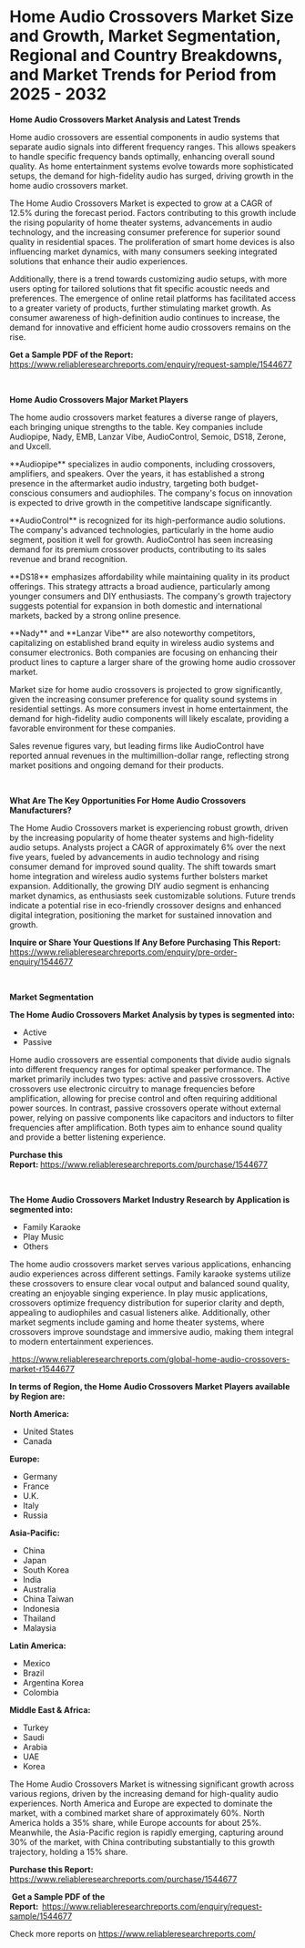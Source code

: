 <p><h1>Home Audio Crossovers Market Size and Growth, Market Segmentation, Regional and Country Breakdowns, and Market Trends for Period from 2025 -  2032</h1></p><p><strong>Home Audio Crossovers Market Analysis and Latest Trends</strong></p>
<p><p>Home audio crossovers are essential components in audio systems that separate audio signals into different frequency ranges. This allows speakers to handle specific frequency bands optimally, enhancing overall sound quality. As home entertainment systems evolve towards more sophisticated setups, the demand for high-fidelity audio has surged, driving growth in the home audio crossovers market.</p><p>The Home Audio Crossovers Market is expected to grow at a CAGR of 12.5% during the forecast period. Factors contributing to this growth include the rising popularity of home theater systems, advancements in audio technology, and the increasing consumer preference for superior sound quality in residential spaces. The proliferation of smart home devices is also influencing market dynamics, with many consumers seeking integrated solutions that enhance their audio experiences.</p><p>Additionally, there is a trend towards customizing audio setups, with more users opting for tailored solutions that fit specific acoustic needs and preferences. The emergence of online retail platforms has facilitated access to a greater variety of products, further stimulating market growth. As consumer awareness of high-definition audio continues to increase, the demand for innovative and efficient home audio crossovers remains on the rise.</p></p>
<p><strong>Get a Sample PDF of the Report:&nbsp;</strong> <a href="https://www.reliableresearchreports.com/enquiry/request-sample/1544677?utm_campaign=2405&utm_medium=2&utm_source=Github&utm_content=ia&utm_term=10022025&utm_id=home-audio-crossovers">https://www.reliableresearchreports.com/enquiry/request-sample/1544677</a></p>
<p>&nbsp;</p>
<p><strong>Home Audio Crossovers Major Market Players</strong></p>
<p><p>The home audio crossovers market features a diverse range of players, each bringing unique strengths to the table. Key companies include Audiopipe, Nady, EMB, Lanzar Vibe, AudioControl, Semoic, DS18, Zerone, and Uxcell.</p><p>**Audiopipe** specializes in audio components, including crossovers, amplifiers, and speakers. Over the years, it has established a strong presence in the aftermarket audio industry, targeting both budget-conscious consumers and audiophiles. The company's focus on innovation is expected to drive growth in the competitive landscape significantly.</p><p>**AudioControl** is recognized for its high-performance audio solutions. The company's advanced technologies, particularly in the home audio segment, position it well for growth. AudioControl has seen increasing demand for its premium crossover products, contributing to its sales revenue and brand recognition.</p><p>**DS18** emphasizes affordability while maintaining quality in its product offerings. This strategy attracts a broad audience, particularly among younger consumers and DIY enthusiasts. The company's growth trajectory suggests potential for expansion in both domestic and international markets, backed by a strong online presence.</p><p>**Nady** and **Lanzar Vibe** are also noteworthy competitors, capitalizing on established brand equity in wireless audio systems and consumer electronics. Both companies are focusing on enhancing their product lines to capture a larger share of the growing home audio crossover market.</p><p>Market size for home audio crossovers is projected to grow significantly, given the increasing consumer preference for quality sound systems in residential settings. As more consumers invest in home entertainment, the demand for high-fidelity audio components will likely escalate, providing a favorable environment for these companies.</p><p>Sales revenue figures vary, but leading firms like AudioControl have reported annual revenues in the multimillion-dollar range, reflecting strong market positions and ongoing demand for their products.</p></p>
<p>&nbsp;</p>
<p><strong>What Are The Key Opportunities For Home Audio Crossovers Manufacturers?</strong></p>
<p><p>The Home Audio Crossovers market is experiencing robust growth, driven by the increasing popularity of home theater systems and high-fidelity audio setups. Analysts project a CAGR of approximately 6% over the next five years, fueled by advancements in audio technology and rising consumer demand for improved sound quality. The shift towards smart home integration and wireless audio systems further bolsters market expansion. Additionally, the growing DIY audio segment is enhancing market dynamics, as enthusiasts seek customizable solutions. Future trends indicate a potential rise in eco-friendly crossover designs and enhanced digital integration, positioning the market for sustained innovation and growth.</p></p>
<p><strong>Inquire or Share Your Questions If Any Before Purchasing This Report:</strong> <a href="https://www.reliableresearchreports.com/enquiry/pre-order-enquiry/1544677?utm_campaign=2405&utm_medium=2&utm_source=Github&utm_content=ia&utm_term=10022025&utm_id=home-audio-crossovers">https://www.reliableresearchreports.com/enquiry/pre-order-enquiry/1544677</a></p>
<p>&nbsp;</p>
<p><strong>Market Segmentation</strong></p>
<p><strong>The Home Audio Crossovers Market Analysis by types is segmented into:</strong></p>
<p><ul><li>Active</li><li>Passive</li></ul></p>
<p><p>Home audio crossovers are essential components that divide audio signals into different frequency ranges for optimal speaker performance. The market primarily includes two types: active and passive crossovers. Active crossovers use electronic circuitry to manage frequencies before amplification, allowing for precise control and often requiring additional power sources. In contrast, passive crossovers operate without external power, relying on passive components like capacitors and inductors to filter frequencies after amplification. Both types aim to enhance sound quality and provide a better listening experience.</p></p>
<p><strong>Purchase this Report:&nbsp;</strong><a href="https://www.reliableresearchreports.com/purchase/1544677?utm_campaign=2405&utm_medium=2&utm_source=Github&utm_content=ia&utm_term=10022025&utm_id=home-audio-crossovers">https://www.reliableresearchreports.com/purchase/1544677</a></p>
<p>&nbsp;</p>
<p><strong>The Home Audio Crossovers Market Industry Research by Application is segmented into:</strong></p>
<p><ul><li>Family Karaoke</li><li>Play Music</li><li>Others</li></ul></p>
<p><p>The home audio crossovers market serves various applications, enhancing audio experiences across different settings. Family karaoke systems utilize these crossovers to ensure clear vocal output and balanced sound quality, creating an enjoyable singing experience. In play music applications, crossovers optimize frequency distribution for superior clarity and depth, appealing to audiophiles and casual listeners alike. Additionally, other market segments include gaming and home theater systems, where crossovers improve soundstage and immersive audio, making them integral to modern entertainment experiences.</p></p>
<p><a href="https://www.reliableresearchreports.com/global-home-audio-crossovers-market-r1544677?utm_campaign=2405&utm_medium=2&utm_source=Github&utm_content=ia&utm_term=10022025&utm_id=home-audio-crossovers">&nbsp;https://www.reliableresearchreports.com/global-home-audio-crossovers-market-r1544677</a></p>
<p><strong>In terms of Region, the Home Audio Crossovers Market Players available by Region are:</strong></p>
<p>
    <p> <strong> North America: </strong>
        <ul>
            <li>United States</li>
            <li>Canada</li>
        </ul>
        </p> 
    <p> <strong> Europe: </strong>
        <ul>
            <li>Germany</li>
            <li>France</li>
            <li>U.K.</li>
            <li>Italy</li>
            <li>Russia</li>
        </ul>
        </p> 
    <p> <strong> Asia-Pacific: </strong>
        <ul>
            <li>China</li>
            <li>Japan</li>
            <li>South Korea</li>
            <li>India</li>
            <li>Australia</li>
            <li>China Taiwan</li>
            <li>Indonesia</li>
            <li>Thailand</li>
            <li>Malaysia</li>
        </ul>
        </p> 
    <p> <strong> Latin America: </strong>
        <ul>
            <li>Mexico</li>
            <li>Brazil</li>
            <li>Argentina Korea</li>
            <li>Colombia</li>
        </ul>
        </p> 
    <p> <strong> Middle East & Africa: </strong>
        <ul>
            <li>Turkey</li>
            <li>Saudi</li>
            <li>Arabia</li>
            <li>UAE</li>
            <li>Korea</li>
        </ul>
    </p>
    </p>
<p><p>The Home Audio Crossovers Market is witnessing significant growth across various regions, driven by the increasing demand for high-quality audio experiences. North America and Europe are expected to dominate the market, with a combined market share of approximately 60%. North America holds a 35% share, while Europe accounts for about 25%. Meanwhile, the Asia-Pacific region is rapidly emerging, capturing around 30% of the market, with China contributing substantially to this growth trajectory, holding a 15% share.</p></p>
<p><strong>Purchase this Report: </strong><a href="https://www.reliableresearchreports.com/purchase/1544677?utm_campaign=2405&utm_medium=2&utm_source=Github&utm_content=ia&utm_term=10022025&utm_id=home-audio-crossovers">https://www.reliableresearchreports.com/purchase/1544677</a></p>
<p>&nbsp;<strong>Get a Sample PDF of the Report:&nbsp;&nbsp;</strong><a href="https://www.reliableresearchreports.com/enquiry/request-sample/1544677?utm_campaign=2405&utm_medium=2&utm_source=Github&utm_content=ia&utm_term=10022025&utm_id=home-audio-crossovers">https://www.reliableresearchreports.com/enquiry/request-sample/1544677</a></p>
<p><strong></strong></p>
<p>Check more reports on <a href="https://www.reliableresearchreports.com/?utm_campaign=2405&utm_medium=2&utm_source=Github&utm_content=ia&utm_term=10022025&utm_id=home-audio-crossovers">https://www.reliableresearchreports.com/</a></p>